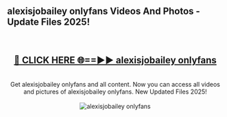 <h2>alexisjobailey onlyfans Videos And Photos - Update Files 2025!</h2>
<br>
<div align="center">
<h2><a href="https://linkcuts.com/hfmhzwbr" rel="nofollow">🔴 CLICK HERE 🌐==►► alexisjobailey onlyfans</a></h2>
<br>
Get alexisjobailey onlyfans and all content. Now you can access all videos and pictures of alexisjobailey onlyfans. New Updated Files 2025!
<br>
<br>
<a href="https://linkcuts.com/hfmhzwbr" rel="nofollow" data-target="animated-image.originalLink"><img src="https://i.ibb.co.com/WyWwxjT/player-gif2.gif" alt="alexisjobailey onlyfans" style="max-width: 100%; display: inline-block;" data-target="animated-image.originalImage"></a>
</div>
<br>